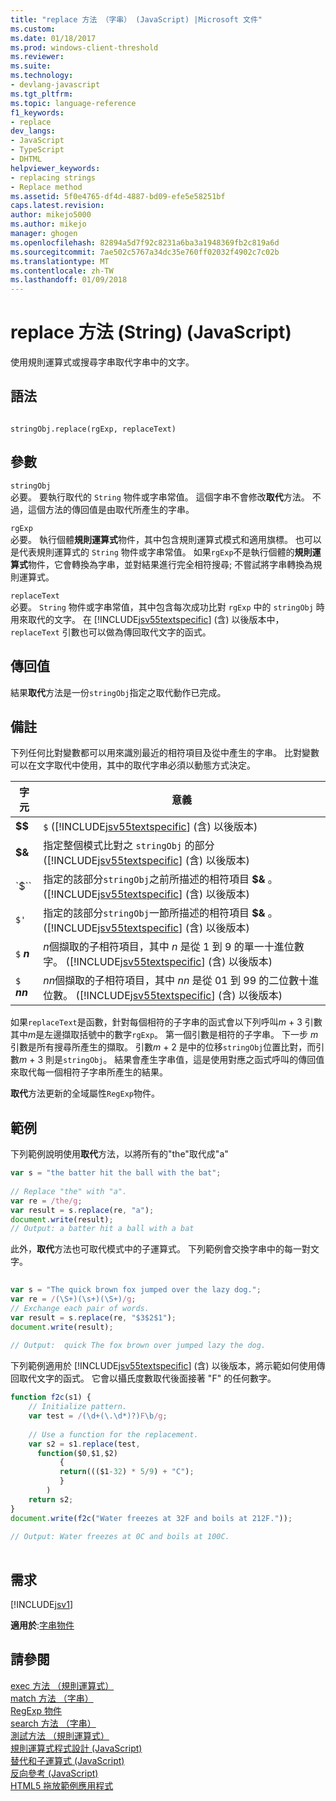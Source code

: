 ```yaml
---
title: "replace 方法 （字串） (JavaScript) |Microsoft 文件"
ms.custom: 
ms.date: 01/18/2017
ms.prod: windows-client-threshold
ms.reviewer: 
ms.suite: 
ms.technology:
- devlang-javascript
ms.tgt_pltfrm: 
ms.topic: language-reference
f1_keywords:
- replace
dev_langs:
- JavaScript
- TypeScript
- DHTML
helpviewer_keywords:
- replacing strings
- Replace method
ms.assetid: 5f0e4765-df4d-4887-bd09-efe5e58251bf
caps.latest.revision: 
author: mikejo5000
ms.author: mikejo
manager: ghogen
ms.openlocfilehash: 82894a5d7f92c8231a6ba3a1948369fb2c819a6d
ms.sourcegitcommit: 7ae502c5767a34dc35e760ff02032f4902c7c02b
ms.translationtype: MT
ms.contentlocale: zh-TW
ms.lasthandoff: 01/09/2018
---
```

# <a name="replace-method-string-javascript"></a>replace 方法 (String) (JavaScript)
使用規則運算式或搜尋字串取代字串中的文字。  
  
## <a name="syntax"></a>語法  
  
```  
  
stringObj.replace(rgExp, replaceText)  
```  
  
## <a name="parameters"></a>參數  
 `stringObj`  
 必要。 要執行取代的 `String` 物件或字串常值。 這個字串不會修改**取代**方法。 不過，這個方法的傳回值是由取代所產生的字串。  
  
 `rgExp`  
 必要。 執行個體**規則運算式**物件，其中包含規則運算式模式和適用旗標。 也可以是代表規則運算式的 `String` 物件或字串常值。 如果`rgExp`不是執行個體的**規則運算式**物件，它會轉換為字串，並對結果進行完全相符搜尋; 不嘗試將字串轉換為規則運算式。  
  
 `replaceText`  
 必要。 `String` 物件或字串常值，其中包含每次成功比對 `rgExp` 中的 `stringObj` 時用來取代的文字。 在 [!INCLUDE[jsv55textspecific](../../javascript/reference/includes/jsv55textspecific-md.md)] (含) 以後版本中，`replaceText` 引數也可以做為傳回取代文字的函式。  
  
## <a name="return-value"></a>傳回值  
 結果**取代**方法是一份`stringObj`指定之取代動作已完成。  
  
## <a name="remarks"></a>備註  
 下列任何比對變數都可以用來識別最近的相符項目及從中產生的字串。 比對變數可以在文字取代中使用，其中的取代字串必須以動態方式決定。  
  
|字元|意義|  
|----------------|-------------|  
|**$$**|`$` ([!INCLUDE[jsv55textspecific](../../javascript/reference/includes/jsv55textspecific-md.md)] (含) 以後版本)|  
|**$&**|指定整個模式比對之 `stringObj` 的部分  ([!INCLUDE[jsv55textspecific](../../javascript/reference/includes/jsv55textspecific-md.md)] (含) 以後版本)|  
|`$``|指定的該部分`stringObj`之前所描述的相符項目 **$&** 。 ([!INCLUDE[jsv55textspecific](../../javascript/reference/includes/jsv55textspecific-md.md)] (含) 以後版本)|  
|`$'`|指定的該部分`stringObj`一節所描述的相符項目 **$&** 。 ([!INCLUDE[jsv55textspecific](../../javascript/reference/includes/jsv55textspecific-md.md)] (含) 以後版本)|  
|`$`  ***n***| *n*個擷取的子相符項目，其中 *n* 是從 1 到 9 的單一十進位數字。 ([!INCLUDE[jsv55textspecific](../../javascript/reference/includes/jsv55textspecific-md.md)] (含) 以後版本)|  
|`$`  ***nn***| *nn*個擷取的子相符項目，其中 *nn* 是從 01 到 99 的二位數十進位數。 ([!INCLUDE[jsv55textspecific](../../javascript/reference/includes/jsv55textspecific-md.md)] (含) 以後版本)|  
  
 如果`replaceText`是函數，針對每個相符的子字串的函式會以下列呼叫*m* + 3 引數其中*m*是左邊擷取括號中的數字`rgExp`。 第一個引數是相符的子字串。 下一步 *m*引數是所有搜尋所產生的擷取。 引數*m* + 2 是中的位移`stringObj`位置比對，而引數*m* + 3 則是`stringObj`。 結果會產生字串值，這是使用對應之函式呼叫的傳回值來取代每一個相符子字串所產生的結果。  
  
 **取代**方法更新的全域屬性`RegExp`物件。  
  
## <a name="example"></a>範例  
 下列範例說明使用**取代**方法，以將所有的"the"取代成"a"  
  
```JavaScript  
var s = "the batter hit the ball with the bat";  
  
// Replace "the" with "a".  
var re = /the/g;  
var result = s.replace(re, "a");  
document.write(result);  
// Output: a batter hit a ball with a bat  
```  
  
 此外，**取代**方法也可取代模式中的子運算式。 下列範例會交換字串中的每一對文字。  
  
```JavaScript  
  
var s = "The quick brown fox jumped over the lazy dog.";  
var re = /(\S+)(\s+)(\S+)/g;  
// Exchange each pair of words.  
var result = s.replace(re, "$3$2$1");  
document.write(result);  
  
// Output:  quick The fox brown over jumped lazy the dog.  
```  
  
 下列範例適用於 [!INCLUDE[jsv55textspecific](../../javascript/reference/includes/jsv55textspecific-md.md)] (含) 以後版本，將示範如何使用傳回取代文字的函式。 它會以攝氏度數取代後面接著 "F" 的任何數字。  
  
```JavaScript  
function f2c(s1) {  
    // Initialize pattern.  
    var test = /(\d+(\.\d*)?)F\b/g;  
  
    // Use a function for the replacement.  
    var s2 = s1.replace(test,  
      function($0,$1,$2)  
           {   
           return((($1-32) * 5/9) + "C");  
           }  
        )  
    return s2;  
}  
document.write(f2c("Water freezes at 32F and boils at 212F."));  
  
// Output: Water freezes at 0C and boils at 100C.  
  
```  
  
## <a name="requirements"></a>需求  
 [!INCLUDE[jsv1](../../javascript/misc/includes/jsv1-md.md)]  
  
 **適用於**:[字串物件](../../javascript/reference/string-object-javascript.md)  
  
## <a name="see-also"></a>請參閱  
 [exec 方法 （規則運算式）](../../javascript/reference/exec-method-regular-expression-javascript.md)   
 [match 方法 （字串）](../../javascript/reference/match-method-string-javascript.md)   
 [RegExp 物件](../../javascript/reference/regexp-object-javascript.md)   
 [search 方法 （字串）](../../javascript/reference/search-method-string-javascript.md)   
 [測試方法 （規則運算式）](../../javascript/reference/test-method-regular-expression-javascript.md)   
 [規則運算式程式設計 (JavaScript)](http://msdn.microsoft.com/en-us/3b62e27c-4f07-4726-a95b-6e841807bfaf)   
 [替代和子運算式 (JavaScript)](http://msdn.microsoft.com/en-us/c59dd3e8-7fee-493e-9123-065af1e651ae)   
 [反向參考 (JavaScript)](http://msdn.microsoft.com/en-us/5d8dbd5a-cd03-4548-850b-9d7bad2c839a)   
 [HTML5 拖放範例應用程式](http://code.msdn.microsoft.com/Drag-and-drop-e2701a72)